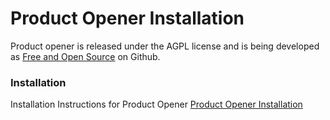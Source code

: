 # Product Opener Installation

Product opener is released under the AGPL license and is being developed as [Free and Open Source](https://en.wikipedia.org/wiki/Free_and_open-source_software)  on Github.

### Installation
Installation Instructions for Product Opener
[Product Opener Installation](https://wiki.openfoodfacts.org/Product_Opener/Installation)
